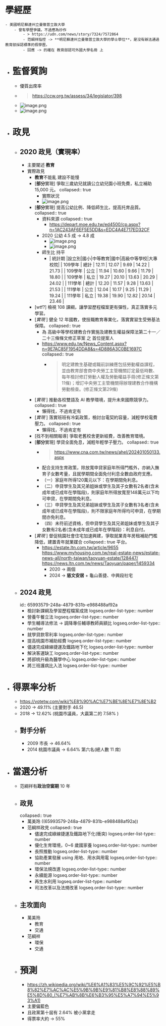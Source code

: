 # 學經歷
	- 美國明尼蘇達州立曼徹普立敦大學
		- 曾有學歷爭議，不過應為炒作
			- > https://udn.com/news/story/7324/7572864
			- 范綱祥指控 -> **明尼蘇達州立曼徹普立敦大學的學士學位**，是沒有辦法通過教育部採認標準的假學歷。
			- 回應 -> 的確在 教育部認可外國大學名冊 上
- # 監督質詢
	- 優質出席率
	- > https://ccw.org.tw/assess/34/legislator/398
	- ![image.png](../assets/image_1704538707610_0.png)
	- ![image.png](../assets/image_1704538712624_0.png)
- # 政見
	- ## 2020 政見（實現率）
		- 主要闡述 **教育**
		- 實際政見
			- **教育**不能亂 建設不能慢
			- [**部分**實現] 爭取三歲幼兒就讀公立幼兒園小班免費，私立補助 15,000 元。
			  collapsed:: true
				- 實際狀況
				- ![image.png](../assets/image_1704536826591_0.png)
			- [**部分**實現] 提高公幼比例、降低師生比，提高托育品質。
			  collapsed:: true
				- 資料來源
				  collapsed:: true
					- https://depart.moe.edu.tw/ed4500/cp.aspx?n=1AC243AF6EF5E5DD&s=EDC4A4E717ED32CF
				- 2020 公幼 4.5 成 -> 4.8 成
					- ![image.png](../assets/image_1704537221294_0.png)
					- ![image.png](../assets/image_1704537606085_0.png)
				- 師生比 持平
					- | 統計期 |設立別|國小|中等教育|國中|高級中等學校|大專校院|
					  | 109學年 | 總計 | 12.11 | 12.07 | 9.69 | 14.22 | 21.73 |
					  | 109學年 | 公立 | 11.94 | 10.60 | 9.66 | 11.79 | 18.80 |
					  | 109學年 | 私立 | 19.27 | 20.10 | 13.63 | 20.29 | 24.02 |
					  | 111學年 | 總計 | 12.20 | 11.57 | 9.28 | 13.63 | 21.53 |
					  | 111學年 | 公立 | 12.04 | 10.17 | 9.25 | 11.29 | 19.24 |
					  | 111學年 | 私立 | 19.38 | 19.90 | 12.82 | 20.14 | 23.46 |
			- [wtf?] 檢視 108 課綱，讓學習歷程檔案更有彈性，真正落實多元學習。
			- [*實現* ] 健全 12 年國教，使技職教育專業化，落實實習生受勞基法保障。
			  collapsed:: true
				- 為 高級中等學校建教合作實施及建教生權益保障法第二十一／二十三條條文修正草案 之 首位提案人
				- https://www.edu.tw/News_Content.aspx?n=9E7AC85F1954DDA8&s=4D886A3C0BE1697C
				  collapsed:: true
					- > 明定建教生基礎或職前訓練應包括勞動權益課程，並由教育部會商中央勞工主管機關訂定最低時數、每年檢討修訂勞動人權及勞動權益手冊(修正條文第11條)；增訂中央勞工主管機關得辦理建教合作機構勞動檢查。(修正條文第29條)
			- [*實現* ] 推動各校雙語及 AI 教學環境，提升未來國際競爭力。
			  collapsed:: true
				- 懶得找，不過肯定有
			- [*實現* ] 落實班班有冷氣政策，檢討台電契約容量，減輕學校電費壓力。
			  collapsed:: true
				- 懶得找，不過肯定有
			- [找不到相關報導] 爭取老舊校舍更新經費，改善教育環境。
			- [**部分**實現]  學貸全面免息，減輕年輕學子壓力。
			  collapsed:: true
				- > https://www.cna.com.tw/news/ahel/202401050133.aspx
				- 配合支持生育政策，除放寬申貸家庭年所得門檻外，亦納入撫育子女數考量，且就學期間全面免付利息全數由政府支應。
				- （一）家庭年所得120萬元以下：在學期間免利息。
				- （二）申貸學生及其兄弟姐妹或學生及其子女數有2名者(含未成年或已成年在學階段)，則家庭年所得放寬至148萬元以下均可申貸，在學期間免利息。
				- （三）申貸學生及其兄弟姐妹或學生及其子女數有3名者(含未成年或已成年在學階段)，則不限家庭年所得均可申貸，在學期間亦免利息。
				- （四）未符前述資格，但申貸學生及其兄弟姐妹或學生及其子女數有2名者(含未成年或已成年在學階段)：利息自付。
			- [*實現* ] 督促桃園社會住宅加速興建，爭取就業青年房租補助門檻降低，建置青年就業媒合
			  collapsed:: true
			  平台。
				- https://estate.ltn.com.tw/article/9655
				  https://www.myhousing.com.tw/real-estate-news/estate-news-all/north-taiwan/taoyuan-estate/128447/
				  https://news.ltn.com.tw/news/Taoyuan/paper/1459334
					- 2020 -> 兩個
					- 2024 -> **慈文安居** + 龜山善捷、中興段社宅
	- ## 2024 政見
	  id:: 65993579-248a-4879-831b-e988488af92a
		- 檢討新課綱及學習歷程檔案成效
		  logseq.order-list-type:: number
		- 營養午餐立法
		  logseq.order-list-type:: number
		- 學生輔導法修法 -> 調降專任輔導教師員額比
		  logseq.order-list-type:: number
		- 就學貸款零利率
		  logseq.order-list-type:: number
		- 提高桃園市補助經費
		  logseq.order-list-type:: number
		- 儘速完成綠線捷運及鐵路地下化
		  logseq.order-list-type:: number
		- 解決客運缺工
		  logseq.order-list-type:: number
		- 將部桃升級為醫學中心
		  logseq.order-list-type:: number
		- 將三班護病比入法
		  logseq.order-list-type:: number
- # 得票率分析
	- https://votetw.com/wiki/%E8%90%AC%E7%BE%8E%E7%8E%B2
	- 2020 -> 49.11% (主要對手 46.5)
	- 2018 -> 12.62% (桃園市議員，大贏第二的 7.58% )
	- ## 對手分析
		- 2009 市長 -> 46.64%
		- 2014 桃園市議員 -> 6.64% 第六名(總人數 11 席)
- # 當選分析
	- 范綱祥有**政治空窗期** 10 年
	- ## 政見
	  collapsed:: true
		- 萬美玲 ((65993579-248a-4879-831b-e988488af92a))
		- 范綱祥政見
		  collapsed:: true
			- 儘速完成綠線捷運及鐵路地下化(衝突)
			  logseq.order-list-type:: number
			- 優化生育環境，0~6 歲國家養
			  logseq.order-list-type:: number
			- 長照推動
			  logseq.order-list-type:: number
			- 協助產業發展 using 用地、用水與用電
			  logseq.order-list-type:: number
			- 環保法規改進
			  logseq.order-list-type:: number
			- 永續能源
			  logseq.order-list-type:: number
			- 再生水利用
			  logseq.order-list-type:: number
			- 司法改革以及法規改革
			  logseq.order-list-type:: number
	- ## 主攻面向
		- 萬美玲
			- 教育
			- 交通
		- 范綱祥
			- 環保
			- 交通
	- # 預測
		- https://zh.wikipedia.org/wiki/%E6%A1%83%E5%9C%92%E5%B8%82%E7%AC%AC%E5%9B%9B%E9%81%B8%E8%88%89%E5%8D%80_(%E7%AB%8B%E6%B3%95%E5%A7%94%E5%93%A1)
		- 主要偏藍色
		- 且政黨第十屆有 2.64% 被小黨拿走
		- 得票率大約 -> 55%